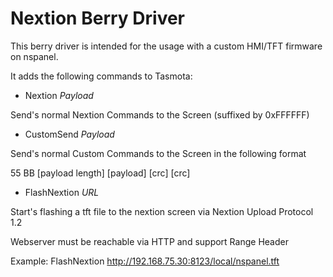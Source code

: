 # Nextion Berry Driver

This berry driver is intended for the usage with a custom HMI/TFT firmware on nspanel.

It adds the following commands to Tasmota:

- Nextion *Payload*

Send's normal Nextion Commands to the Screen (suffixed by 0xFFFFFF)

- CustomSend *Payload*

Send's normal Custom Commands to the Screen in the following format

55 BB [payload length] [payload] [crc] [crc]

- FlashNextion *URL*

Start's flashing a tft file to the nextion screen via Nextion Upload Protocol 1.2

Webserver must be reachable via HTTP and support Range Header

Example: FlashNextion http://192.168.75.30:8123/local/nspanel.tft